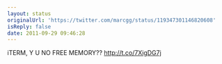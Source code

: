 ```yaml
---
layout: status
originalUrl: 'https://twitter.com/marcgg/status/119347301146820608'
isReply: false
date: 2011-09-29 09:46:28
---
```


iTERM, Y U NO FREE MEMORY??  http://t.co/7XigDG7j

